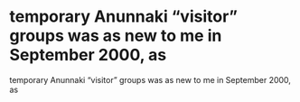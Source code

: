 # temporary Anunnaki “visitor” groups was as new to me in September 2000, as

temporary Anunnaki “visitor” groups was as new to me in September 2000, as